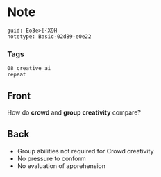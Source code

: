 # Note
```
guid: Eo3e>[{X9H
notetype: Basic-02d89-e0e22
```

### Tags
```
08_creative_ai
repeat
```

## Front
How do <b>crowd </b>and <b>group creativity</b> compare?

## Back
<ul><li>Group abilities not required for Crowd creativity</li><li>No pressure to conform</li><li>No evaluation of apprehension</li></ul>
